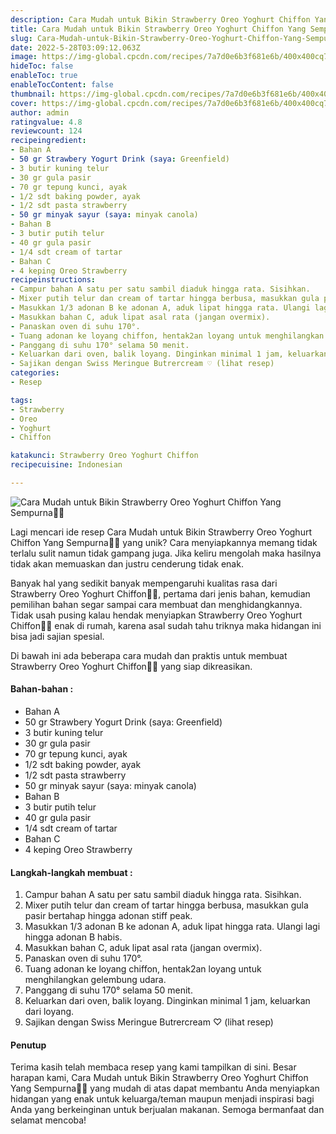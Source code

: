 ```yaml
---
description: Cara Mudah untuk Bikin Strawberry Oreo Yoghurt Chiffon Yang Sempurna"
title: Cara Mudah untuk Bikin Strawberry Oreo Yoghurt Chiffon Yang Sempurna
slug: Cara-Mudah-untuk-Bikin-Strawberry-Oreo-Yoghurt-Chiffon-Yang-Sempurna
date: 2022-5-28T03:09:12.063Z
image: https://img-global.cpcdn.com/recipes/7a7d0e6b3f681e6b/400x400cq70/photo.jpg
hideToc: false
enableToc: true
enableTocContent: false
thumbnail: https://img-global.cpcdn.com/recipes/7a7d0e6b3f681e6b/400x400cq70/photo.jpg
cover: https://img-global.cpcdn.com/recipes/7a7d0e6b3f681e6b/400x400cq70/photo.jpg
author: admin
ratingvalue: 4.8
reviewcount: 124
recipeingredient:
- Bahan A
- 50 gr Strawbery Yogurt Drink (saya: Greenfield)
- 3 butir kuning telur
- 30 gr gula pasir
- 70 gr tepung kunci, ayak
- 1/2 sdt baking powder, ayak
- 1/2 sdt pasta strawberry
- 50 gr minyak sayur (saya: minyak canola)
- Bahan B
- 3 butir putih telur
- 40 gr gula pasir
- 1/4 sdt cream of tartar
- Bahan C
- 4 keping Oreo Strawberry
recipeinstructions:
- Campur bahan A satu per satu sambil diaduk hingga rata. Sisihkan.
- Mixer putih telur dan cream of tartar hingga berbusa, masukkan gula pasir bertahap hingga adonan stiff peak.
- Masukkan 1/3 adonan B ke adonan A, aduk lipat hingga rata. Ulangi lagi hingga adonan B habis.
- Masukkan bahan C, aduk lipat asal rata (jangan overmix).
- Panaskan oven di suhu 170°.
- Tuang adonan ke loyang chiffon, hentak2an loyang untuk menghilangkan gelembung udara.
- Panggang di suhu 170° selama 50 menit.
- Keluarkan dari oven, balik loyang. Dinginkan minimal 1 jam, keluarkan dari loyang.
- Sajikan dengan Swiss Meringue Butrercream ♡ (lihat resep)
categories:
- Resep

tags:
- Strawberry
- Oreo
- Yoghurt
- Chiffon

katakunci: Strawberry Oreo Yoghurt Chiffon
recipecuisine: Indonesian

---
```


![Cara Mudah untuk Bikin Strawberry Oreo Yoghurt Chiffon Yang Sempurna👩‍🍳](https://img-global.cpcdn.com/recipes/7a7d0e6b3f681e6b/400x400cq70/photo.jpg)

Lagi mencari ide resep Cara Mudah untuk Bikin Strawberry Oreo Yoghurt Chiffon Yang Sempurna👩‍🍳 yang unik? Cara menyiapkannya memang tidak terlalu sulit namun tidak gampang juga. Jika keliru mengolah maka hasilnya tidak akan memuaskan dan justru cenderung tidak enak.

Banyak hal yang sedikit banyak mempengaruhi kualitas rasa dari Strawberry Oreo Yoghurt Chiffon👩‍🍳, pertama dari jenis bahan, kemudian pemilihan bahan segar sampai cara membuat dan menghidangkannya. Tidak usah pusing kalau hendak menyiapkan Strawberry Oreo Yoghurt Chiffon👩‍🍳 enak di rumah, karena asal sudah tahu triknya maka hidangan ini bisa jadi sajian spesial.

Di bawah ini ada beberapa cara mudah dan praktis untuk membuat Strawberry Oreo Yoghurt Chiffon👩‍🍳 yang siap dikreasikan.

<!--inarticleads1-->

#### Bahan-bahan :

- Bahan A
- 50 gr Strawbery Yogurt Drink (saya: Greenfield)
- 3 butir kuning telur
- 30 gr gula pasir
- 70 gr tepung kunci, ayak
- 1/2 sdt baking powder, ayak
- 1/2 sdt pasta strawberry
- 50 gr minyak sayur (saya: minyak canola)
- Bahan B
- 3 butir putih telur
- 40 gr gula pasir
- 1/4 sdt cream of tartar
- Bahan C
- 4 keping Oreo Strawberry

<!--inarticleads2-->

#### Langkah-langkah membuat :

1. Campur bahan A satu per satu sambil diaduk hingga rata. Sisihkan.
1. Mixer putih telur dan cream of tartar hingga berbusa, masukkan gula pasir bertahap hingga adonan stiff peak.
1. Masukkan 1/3 adonan B ke adonan A, aduk lipat hingga rata. Ulangi lagi hingga adonan B habis.
1. Masukkan bahan C, aduk lipat asal rata (jangan overmix).
1. Panaskan oven di suhu 170°.
1. Tuang adonan ke loyang chiffon, hentak2an loyang untuk menghilangkan gelembung udara.
1. Panggang di suhu 170° selama 50 menit.
1. Keluarkan dari oven, balik loyang. Dinginkan minimal 1 jam, keluarkan dari loyang.
1. Sajikan dengan Swiss Meringue Butrercream ♡ (lihat resep)

#### Penutup

Terima kasih telah membaca resep yang kami tampilkan di sini. Besar harapan kami, Cara Mudah untuk Bikin Strawberry Oreo Yoghurt Chiffon Yang Sempurna👩‍🍳 yang mudah di atas dapat membantu Anda menyiapkan hidangan yang enak untuk keluarga/teman maupun menjadi inspirasi bagi Anda yang berkeinginan untuk berjualan makanan. Semoga bermanfaat dan selamat mencoba!